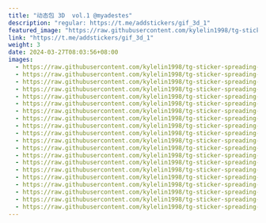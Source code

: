 ```yaml
---
title: "动态包 3D  vol.1 @myadestes"
description: "regular: https://t.me/addstickers/gif_3d_1"
featured_image: "https://raw.githubusercontent.com/kylelin1998/tg-sticker-spreading-worldwide-images/main/img/02cd41ff-d67f-4ab8-8068-f891350a4a71.jpg"
link: "https://t.me/addstickers/gif_3d_1"
weight: 3
date: 2024-03-27T08:03:56+08:00
images:
  - https://raw.githubusercontent.com/kylelin1998/tg-sticker-spreading-worldwide-images/main/img/02cd41ff-d67f-4ab8-8068-f891350a4a71.jpg
  - https://raw.githubusercontent.com/kylelin1998/tg-sticker-spreading-worldwide-images/main/img/52f15102-1076-4667-a5b2-143d56276e95.jpg
  - https://raw.githubusercontent.com/kylelin1998/tg-sticker-spreading-worldwide-images/main/img/268d85b7-1d9a-4f08-9c52-c1df88b14447.jpg
  - https://raw.githubusercontent.com/kylelin1998/tg-sticker-spreading-worldwide-images/main/img/1c773d8d-5565-4f14-a90f-68c550b129ed.jpg
  - https://raw.githubusercontent.com/kylelin1998/tg-sticker-spreading-worldwide-images/main/img/93d2040d-d061-433e-ac37-5f1e963c47f2.jpg
  - https://raw.githubusercontent.com/kylelin1998/tg-sticker-spreading-worldwide-images/main/img/e7f72313-87e3-473c-8c6f-94a06488141a.jpg
  - https://raw.githubusercontent.com/kylelin1998/tg-sticker-spreading-worldwide-images/main/img/f2e691c5-f0b2-45b4-821a-58c89ddc39b5.jpg
  - https://raw.githubusercontent.com/kylelin1998/tg-sticker-spreading-worldwide-images/main/img/451c8e78-0172-440b-af74-63a73fdcaea7.jpg
  - https://raw.githubusercontent.com/kylelin1998/tg-sticker-spreading-worldwide-images/main/img/b8547ab4-0890-42b1-8142-1c4470f9f60c.jpg
  - https://raw.githubusercontent.com/kylelin1998/tg-sticker-spreading-worldwide-images/main/img/275ea6d8-29be-4683-8067-65ed1492c0fe.jpg
  - https://raw.githubusercontent.com/kylelin1998/tg-sticker-spreading-worldwide-images/main/img/62e4296a-259d-4fb1-933d-8c172367ae48.jpg
  - https://raw.githubusercontent.com/kylelin1998/tg-sticker-spreading-worldwide-images/main/img/7777dfb6-9fe6-479a-8655-bc47ed362629.jpg
  - https://raw.githubusercontent.com/kylelin1998/tg-sticker-spreading-worldwide-images/main/img/7680aee8-4301-4495-938b-fabff5d5ccfa.jpg
  - https://raw.githubusercontent.com/kylelin1998/tg-sticker-spreading-worldwide-images/main/img/cc9c4260-e1ab-48a6-aa4f-dc702f8fe532.jpg
  - https://raw.githubusercontent.com/kylelin1998/tg-sticker-spreading-worldwide-images/main/img/9df3cdd5-715d-4ba3-b7ee-79d43b7a0c8b.jpg
  - https://raw.githubusercontent.com/kylelin1998/tg-sticker-spreading-worldwide-images/main/img/6965d8fd-b7a3-4426-9b7c-c0cad0a15a23.jpg
  - https://raw.githubusercontent.com/kylelin1998/tg-sticker-spreading-worldwide-images/main/img/63ba623b-42a6-4140-a361-40ecb79e0876.jpg
  - https://raw.githubusercontent.com/kylelin1998/tg-sticker-spreading-worldwide-images/main/img/24e81770-adce-40e9-8229-1f90eeb8be04.jpg
  - https://raw.githubusercontent.com/kylelin1998/tg-sticker-spreading-worldwide-images/main/img/4347cd68-9a4d-4ed0-be71-31524b6c9ed8.jpg
  - https://raw.githubusercontent.com/kylelin1998/tg-sticker-spreading-worldwide-images/main/img/c753199e-a926-41b8-8044-f737998a6861.jpg
---
```

